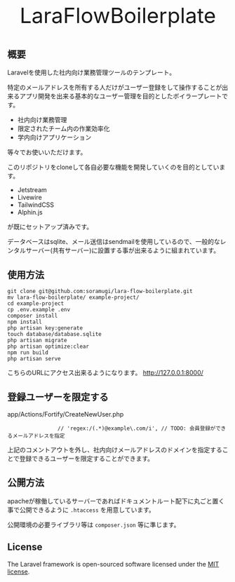 <p align="center" style="font-size: 3rem; line-height: 1;">
LaraFlowBoilerplate
</p>

## 概要

Laravelを使用した社内向け業務管理ツールのテンプレート。

特定のメールアドレスを所有する人だけがユーザー登録をして操作することが出来るアプリ開発を出来る基本的なユーザー管理を目的としたボイラープレートです。

- 社内向け業務管理
- 限定されたチーム内の作業効率化
- 学内向けアプリケーション

等々でお使いいただけます。

このリポジトリをcloneして各自必要な機能を開発していくのを目的としています。

- Jetstream
- Livewire
- TailwindCSS
- Alphin.js

が既にセットアップ済みです。

データベースはsqlite、メール送信はsendmailを使用しているので、一般的なレンタルサーバー(共有サーバー)に設置する事が出来るように組まれています。

## 使用方法

    git clone git@github.com:soramugi/lara-flow-boilerplate.git
    mv lara-flow-boilerplate/ example-project/
    cd example-project
    cp .env.example .env
    composer install
    npm install
    php artisan key:generate
    touch database/database.sqlite
    php artisan migrate
    php artisan optimize:clear
    npm run build
    php artisan serve

こちらのURLにアクセス出来るようになります。 http://127.0.0.1:8000/

## 登録ユーザーを限定する

app/Actions/Fortify/CreateNewUser.php

```
                // 'regex:/(.*)@example\.com/i', // TODO: 会員登録ができるメールアドレスを指定
```

上記のコメントアウトを外し、社内向けメールアドレスのドメインを指定することで登録できるユーザーを限定することができます。

## 公開方法

apacheが稼働しているサーバーであればドキュメントルート配下に丸ごと置く事で公開できるように `.htaccess` を用意しています。

公開環境の必要ライブラリ等は `composer.json` 等に準じます。

## License

The Laravel framework is open-sourced software licensed under the [MIT license](https://opensource.org/licenses/MIT).
